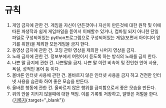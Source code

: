 규칙
====
1. 게임 금지에 관한 건. 게임을 자신이 만든것이나 자신이 만든것에 대한 원작 및 이에 따른 파생작과 쉽게 게임파일을 뜯어서 이해할수 있거나, 컴파일 되지 아니한 단일파일로 구성되어있는 python프로그램으로 구성되어있는 게임(보면서 아이디어 얻기를 위한)을 제외한 모든게임을 금지 한다.
2. 동영상 금지에 관한 건. 코딩 관련 영상을 제외한 나머지 영상을 금지.
3. 노래 금지에 관한 건. 정보부에서 여럿이서 듣도록 하는 방식의 노래를 금지 한다.
4. 나쁜 말 금지에 관한 건. 나쁜말을 금지. 나쁜 말 이란 비속어 및 잔인한 언어 사용, 욕설, 성적인 용어 등 이다.
5. 올바른 인터넷 사용에 관한 건. 올바르지 않은 인터넷 사용을 금지 하고 건전한 인터넷 사용을 습관화 하여 좋은 모습을 만든다.
6. 올바른 행동에 관한 건. 올바르지 않은 행위를 금지함으로서 좋은 모습을 만든다.
7. 위의 안을 지키지 않을때에 대한 책임. 이를 기록및 저장하고, 알맞은 처벌을 한다.([기록지](https://bit.ly/3e0U8qi){:target="_blank"})
